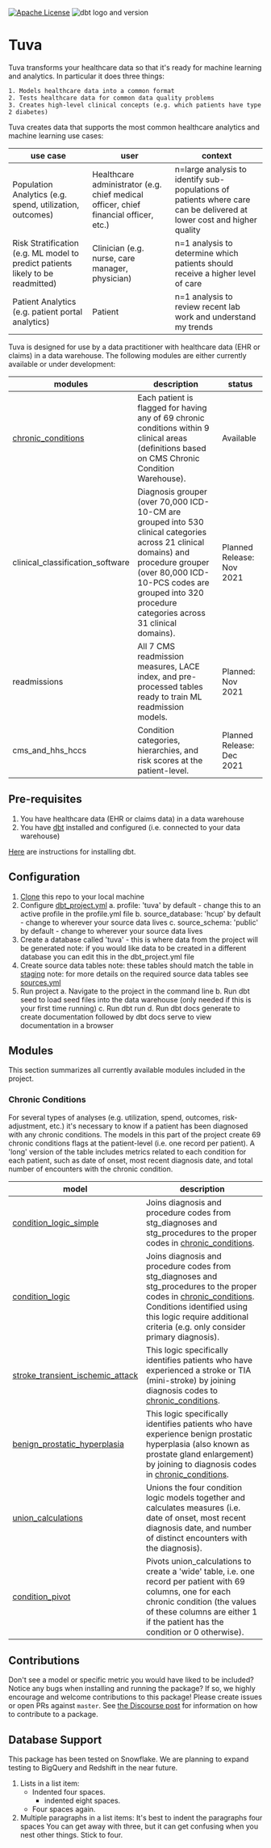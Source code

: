 [![Apache License](https://img.shields.io/badge/License-Apache%202.0-blue.svg)](https://opensource.org/licenses/Apache-2.0) ![dbt logo and version](https://img.shields.io/static/v1?logo=dbt&label=dbt-version&message=0.20.x&color=orange)

# Tuva

Tuva transforms your healthcare data so that it's ready for machine learning and analytics.  In particular it does three things:

	1. Models healthcare data into a common format
	2. Tests healthcare data for common data quality problems
	3. Creates high-level clinical concepts (e.g. which patients have type 2 diabetes)

Tuva creates data that supports the most common healthcare analytics and machine learning use cases:

| **use case** | **user** | **context** |
| --------------- | -------------------- | ------------------------- |
| Population Analytics (e.g. spend, utilization, outcomes) | Healthcare administrator (e.g. chief medical officer, chief financial officer, etc.) | n=large analysis to identify sub-populations of patients where care can be delivered at lower cost and higher quality |
| Risk Stratification (e.g. ML model to predict patients likely to be readmitted) | Clinician (e.g. nurse, care manager, physician) | n=1 analysis to determine which patients should receive a higher level of care |
| Patient Analytics (e.g. patient portal analytics) | Patient | n=1 analysis to review recent lab work and understand my trends |

Tuva is designed for use by a data practitioner with healthcare data (EHR or claims) in a data warehouse.  The following modules are either currently available or under development:

| **modules** | **description** | **status** |
| --------------- | -------------------- | ------------------- |
| [chronic_conditions](#chronic-conditions) | Each patient is flagged for having any of 69 chronic conditions within 9 clinical areas (definitions based on CMS Chronic Condition Warehouse). | Available |
| clinical_classification_software | Diagnosis grouper (over 70,000 ICD-10-CM are grouped into 530 clinical categories across 21 clinical domains) and procedure grouper (over 80,000 ICD-10-PCS codes are grouped into 320 procedure categories across 31 clinical domains). | Planned Release: Nov 2021 |
| readmissions | All 7 CMS readmission measures, LACE index, and pre-processed tables ready to train ML readmission models. | Planned: Nov 2021 |
| cms_and_hhs_hccs | Condition categories, hierarchies, and risk scores at the patient-level. | Planned Release: Dec 2021 |

## Pre-requisites
1. You have healthcare data (EHR or claims data) in a data warehouse
2. You have [dbt](https://www.getdbt.com/) installed and configured (i.e. connected to your data warehouse)

[Here](https://docs.getdbt.com/dbt-cli/installation) are instructions for installing dbt.

## Configuration

1. [Clone](https://docs.github.com/en/repositories/creating-and-managing-repositories/cloning-a-repository) this repo to your local machine
2. Configure [dbt_project.yml](/dbt_project.yml)
    a. profile: 'tuva' by default - change this to an active profile in the profile.yml file
    b. source_database: 'hcup' by default - change to wherever your source data lives
    c. source_schema: 'public' by default - change to wherever your source data lives
3. Create a database called 'tuva' - this is where data from the project will be generated
    note: if you would like data to be created in a different database you can edit this in the dbt_project.yml file
4. Create source data tables
    note: these tables should match the table in [staging](models/staging)
    note: for more details on the required source data tables see [sources.yml](models/sources.yml)
4. Run project
    a. Navigate to the project in the command line
    b. Run dbt seed to load seed files into the data warehouse (only needed if this is your first time running)
    c. Run dbt run
    d. Run dbt docs generate to create documentation followed by dbt docs serve to view documentation in a browser

## Modules
This section summarizes all currently available modules included in the project.

### Chronic Conditions
For several types of analyses (e.g. utilization, spend, outcomes, risk-adjustment, etc.) it's necessary to know if a patient has been diagnosed with any chronic conditions.  The models in this part of the project create 69 chronic conditions flags at the patient-level (i.e. one record per patient).  A 'long' version of the table includes metrics related to each condition for each patient, such as date of onset, most recent diagnosis date, and total number of encounters with the chronic condition.


| **model** | **description** |
| --------------- | -------------------- |
| [condition_logic_simple](models/chronic_conditions/condition_logic_simple.sql) | Joins diagnosis and procedure codes from stg_diagnoses and stg_procedures to the proper codes in [chronic_conditions](data/chronic_conditions.csv). |
| [condition_logic](models/chronic_conditions/condition_logic.sql) | Joins diagnosis and procedure codes from stg_diagnoses and stg_procedures to the proper codes in [chronic_conditions](data/chronic_conditions.csv).  Conditions identified using this logic require additional criteria (e.g. only consider primary diagnosis). |
| [stroke_transient_ischemic_attack](models/chronic_conditions/stroke_transient_ischemic_attack.sql) | This logic specifically identifies patients who have experienced a stroke or TIA (mini-stroke) by joining diagnosis codes to [chronic_conditions](data/chronic_conditions.csv). |
| [benign_prostatic_hyperplasia](models/chronic_conditions/benign_prostatic_hyperplasia.sql) | This logic specifically identifies patients who have experience benign prostatic hyperplasia (also known as prostate gland enlargement) by joining to diagnosis codes in [chronic_conditions](data/chronic_conditions.csv). |
| [union_calculations](models/chronic_conditions/union_calculations.sql) | Unions the four condition logic models together and calculates measures (i.e. date of onset, most recent diagnosis date, and number of distinct encounters with the diagnosis). |
| [condition_pivot](models/chronic_conditions/condition_pivot.sql) | Pivots union_calculations to create a 'wide' table, i.e. one record per patient with 69 columns, one for each chronic condition (the values of these columns are either 1 if the patient has the condition or 0 otherwise). |

## Contributions
Don't see a model or specific metric you would have liked to be included? Notice any bugs when installing 
and running the package? If so, we highly encourage and welcome contributions to this package! 
Please create issues or open PRs against `master`. See [the Discourse post](https://discourse.getdbt.com/t/contributing-to-a-dbt-package/657) for information on how to contribute to a package.

## Database Support
This package has been tested on Snowflake.  We are planning to expand testing to BigQuery and Redshift in the near future.

1. Lists in a list item:
    - Indented four spaces.
        * indented eight spaces.
    - Four spaces again.
2.  Multiple paragraphs in a list items:
    It's best to indent the paragraphs four spaces
    You can get away with three, but it can get
    confusing when you nest other things.
    Stick to four.
